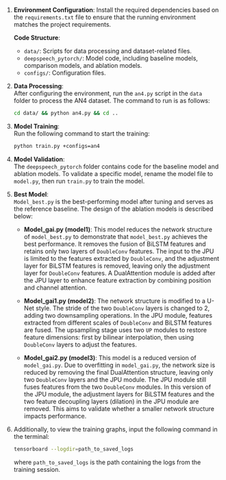 1. **Environment Configuration**: Install the required dependencies based on the `requirements.txt` file to ensure that the running environment matches the project requirements.

   **Code Structure**:
   - `data/`: Scripts for data processing and dataset-related files.
   - `deepspeech_pytorch/`: Model code, including baseline models, comparison models, and ablation models.
   - `configs/`: Configuration files.

2. **Data Processing**:  
   After configuring the environment, run the `an4.py` script in the `data` folder to process the AN4 dataset. The command to run is as follows:  
   ```bash
   cd data/ && python an4.py && cd ..
   ```

3. **Model Training**:  
   Run the following command to start the training:  
   ```bash
   python train.py +configs=an4
   ```

4. **Model Validation**:  
   The `deepspeech_pytorch` folder contains code for the baseline model and ablation models. To validate a specific model, rename the model file to `model.py`, then run `train.py` to train the model.

5. **Best Model**:  
   `Model_best.py` is the best-performing model after tuning and serves as the reference baseline. The design of the ablation models is described below:

   - **Model_gai.py (model1)**: This model reduces the network structure of `model_best.py` to demonstrate that `model_best.py` achieves the best performance. It removes the fusion of BiLSTM features and retains only two layers of `DoubleConv` features. The input to the JPU is limited to the features extracted by `DoubleConv`, and the adjustment layer for BiLSTM features is removed, leaving only the adjustment layer for `DoubleConv` features. A DualAttention module is added after the JPU layer to enhance feature extraction by combining position and channel attention.
   
   - **Model_gai1.py (model2)**: The network structure is modified to a U-Net style. The stride of the two `DoubleConv` layers is changed to 2, adding two downsampling operations. In the JPU module, features extracted from different scales of `DoubleConv` and BiLSTM features are fused. The upsampling stage uses two `UP` modules to restore feature dimensions: first by bilinear interpolation, then using `DoubleConv` layers to adjust the features.
   
   - **Model_gai2.py (model3)**: This model is a reduced version of `model_gai.py`. Due to overfitting in `model_gai.py`, the network size is reduced by removing the final DualAttention structure, leaving only two `DoubleConv` layers and the JPU module. The JPU module still fuses features from the two `DoubleConv` modules. In this version of the JPU module, the adjustment layers for BiLSTM features and the two feature decoupling layers (dilation) in the JPU module are removed. This aims to validate whether a smaller network structure impacts performance.

6. Additionally, to view the training graphs, input the following command in the terminal:  
   ```bash
   tensorboard --logdir=path_to_saved_logs
   ```
   where `path_to_saved_logs` is the path containing the logs from the training session.

